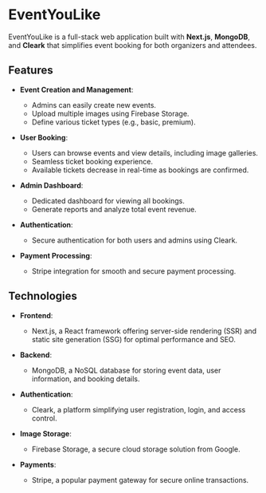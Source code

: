 # EventYouLike

EventYouLike is a full-stack web application built with **Next.js**, **MongoDB**, and **Cleark** that simplifies event booking for both organizers and attendees.

## Features

- **Event Creation and Management**:

  - Admins can easily create new events.
  - Upload multiple images using Firebase Storage.
  - Define various ticket types (e.g., basic, premium).

- **User Booking**:

  - Users can browse events and view details, including image galleries.
  - Seamless ticket booking experience.
  - Available tickets decrease in real-time as bookings are confirmed.

- **Admin Dashboard**:

  - Dedicated dashboard for viewing all bookings.
  - Generate reports and analyze total event revenue.

- **Authentication**:

  - Secure authentication for both users and admins using Cleark.

- **Payment Processing**:
  - Stripe integration for smooth and secure payment processing.

## Technologies

- **Frontend**:

  - Next.js, a React framework offering server-side rendering (SSR) and static site generation (SSG) for optimal performance and SEO.

- **Backend**:

  - MongoDB, a NoSQL database for storing event data, user information, and booking details.

- **Authentication**:

  - Cleark, a platform simplifying user registration, login, and access control.

- **Image Storage**:

  - Firebase Storage, a secure cloud storage solution from Google.

- **Payments**:
  - Stripe, a popular payment gateway for secure online transactions.
